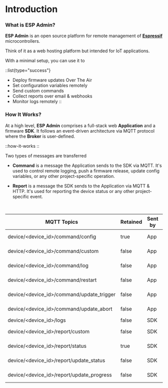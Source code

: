 # Introduction

### What is ESP Admin?

**ESP Admin** is an open source platform for remote management of [**Espressif**](https://www.espressif.com) microcontrollers.

Think of it as a web hosting platform but intended for IoT applications.

With a minimal setup, you can use it to

::list{type="success"}

- Deploy firmware updates Over The Air
- Set configuration variables remotely
- Send custom commands
- Collect reports over email & webhooks
- Monitor logs remotely
::

### How It Works?

At a high level, **ESP Admin** comprises a full-stack web **Application** and a firmware **SDK**. It follows an event-driven architecture via MQTT protocol where the **Broker** is user-defined.

::how-it-works
::

Two types of messages are transferred

- **Command** is a message the Application sends to the SDK via MQTT. It's used to control remote logging, push a firmware release, update config variables, or any other project-specific operation.

- **Report** is a message the SDK sends to the Application via MQTT & HTTP. It's used for reporting the device status or any other project-specific event.

<br>

| **MQTT Topics**                           | **Retained** | **Sent by** | **Notes**              |
| ----------------------------------------- | ------------ | ----------- | ---------------------- |
| device/<device_id>/command/config         | true         | App         | Send new variables     |
| device/<device_id>/command/custom         | false        | App         | Send project commands  |
| device/<device_id>/command/log            | false        | App         | Enable/disable logging |
| device/<device_id>/command/restart        | false        | App         | Trigger device restart |
| device/<device_id>/command/update_trigger | false        | App         | Trigger release        |
| device/<device_id>/command/update_abort   | false        | App         | Abort deployment       |
| device/<device_id>/logs                   | false        | SDK         | Send logs              |
| device/<device_id>/report/custom          | false        | SDK         | Send custom reports    |
| device/<device_id>/report/status          | true         | SDK         | Send device status     |
| device/<device_id>/report/update_status   | false        | SDK         | Send update status     |
| device/<device_id>/report/update_progress | false        | SDK         | Send update progress   |
